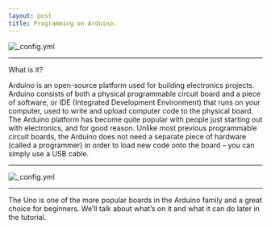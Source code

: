 ```yaml
---
layout: post
title: Programming on Arduino.
---
```


![_config.yml](https://www.arduino.cc/en/uploads/Main/Arduino_at_Heart-01.svg)

___

What is it?

Arduino is an open-source platform used for building electronics projects.
Arduino consists of both a physical programmable circuit board and a piece of software, or IDE (Integrated Development Environment) that runs on your computer, used to write and upload computer code to the physical board.
The Arduino platform has become quite popular with people just starting out with electronics, and for good reason. Unlike most previous programmable circuit boards, the Arduino does not need a separate piece of hardware (called a programmer) in order to load new code onto the board – you can simply use a USB cable.
___

![_config.yml](https://www.arduino.cc/new_home/assets/illu-arduino-UNO.png)

___


The Uno is one of the more popular boards in the Arduino family and a great choice for beginners. We’ll talk about what’s on it and what it can do later in the tutorial.


